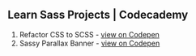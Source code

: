 ## Learn Sass Projects | Codecademy

1. Refactor CSS to SCSS - [view on Codepen](https://codepen.io/sebam2k4/pen/zzaLmr)
2. Sassy Parallax Banner - [view on Codepen](https://codepen.io/sebam2k4/pen/MoBLLV)
